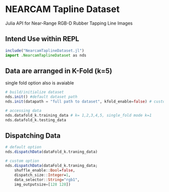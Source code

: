 # NEARCAM Tapline Dataset
 Julia API for Near-Range RGB-D Rubber Tapping Line Images 

## Intend Use within REPL
```julia
include("NearcamTaplineDataset.jl")
import .NearcamTaplineDataset as nds
```
## Data are arranged in K-Fold (k=5) 
single fold option also is avaiable
```julia
# build/initialize dataset
nds.init() #default dataset path
nds.init(datapath = "full path to dataset", kfold_enable=false) # custom path with single fold option

# accessing data
nds.datafold_k.training_data # k= 1,2,3,4,5, single_fold mode k=1
nds.datafold_k.testing_data
```
## Dispatching Data
```julia
# default option
nds.dispatchData(dataFold_k.traning_data)

# custom option
nds.dispatchData(dataFold_k.traning_data; 
    shuffle_enable::Bool=false,
    dispatch_size::Integer=1, 
    data_selector::String="rgb1", 
    img_outputsize=[128 128])
```
